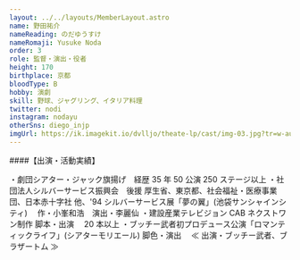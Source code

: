 ```yaml
---
layout: ../../layouts/MemberLayout.astro
name: 野田祐介
nameReading: のだゆうすけ
nameRomaji: Yusuke Noda
order: 3
role: 監督・演出・役者
height: 170
birthplace: 京都
bloodType: B
hobby: 演劇
skill: 野球、ジャグリング、イタリア料理
twitter: nodi
instagram: nodayu
otherSns: diego_injp
imgUrl: https://ik.imagekit.io/dvlljo/theate-lp/cast/img-03.jpg?tr=w-auto
---
```


####【出演・活動実績】

・劇団シアター・ジャック旗揚げ　経歴 35 年 50 公演 250 ステージ以上
・社団法人シルバーサービス振興会　後援 厚生省、東京都、社会福祉・医療事業団、日本赤十字社 他、'94 シルバーサービス展「夢の翼」(池袋サンシャインシティ)　 作・小峯和浩　演出・李麗仙
・建設産業テレビジョン CAB ネクストワン制作 脚本・出演　 20 本以上
・ブッチー武者初プロデュース公演「ロマンティックライフ」(シアターモリエール) 脚色・演出　 ≪ 出演・ブッチー武者、ブラザートム ≫
